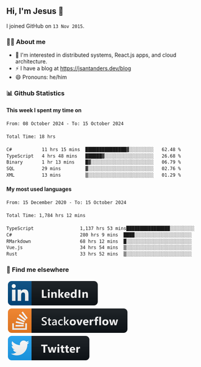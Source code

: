 ## Hi, I'm Jesus 👋

I joined GitHub on `13 Nov 2015`.

<!-- Talking about you -->

### 👨‍💻 About me

- 👦 I'm interested in distributed systems, React.js apps, and cloud architecture.
- ⚡️ I have a blog at <https://jsantanders.dev/blog>
- 😄 Pronouns: he/him

### 📊 Github Statistics

#### This week I spent my time on

<!--START_SECTION:weekly-->

```txt
From: 08 October 2024 - To: 15 October 2024

Total Time: 18 hrs

C#           11 hrs 15 mins  ███████████████▓░░░░░░░░░   62.48 %
TypeScript   4 hrs 48 mins   ██████▓░░░░░░░░░░░░░░░░░░   26.68 %
Binary       1 hr 13 mins    █▓░░░░░░░░░░░░░░░░░░░░░░░   06.79 %
SQL          29 mins         ▓░░░░░░░░░░░░░░░░░░░░░░░░   02.76 %
XML          13 mins         ▒░░░░░░░░░░░░░░░░░░░░░░░░   01.29 %
```

<!--END_SECTION:weekly-->

#### My most used languages

<!--START_SECTION:alltime-->

```txt
From: 15 December 2020 - To: 15 October 2024

Total Time: 1,784 hrs 12 mins

TypeScript                 1,137 hrs 53 mins████████████████░░░░░░░░░   63.78 %
C#                         280 hrs 9 mins  ████░░░░░░░░░░░░░░░░░░░░░   15.70 %
RMarkdown                  68 hrs 12 mins  █░░░░░░░░░░░░░░░░░░░░░░░░   03.82 %
Vue.js                     34 hrs 54 mins  ▒░░░░░░░░░░░░░░░░░░░░░░░░   01.96 %
Rust                       33 hrs 52 mins  ▒░░░░░░░░░░░░░░░░░░░░░░░░   01.90 %
```

<!--END_SECTION:alltime-->

### 📢 Find me elsewhere

<p>
  <a target="_blank" href="https://linkedin.com/in/jsantanders">
    <img src="https://github.com/jsantanders/jsantanders/blob/master/img/linkedin.svg" alt="LinkedIn" style="vertical-align:top; margin:4px">
  </a>
  
  <a target="_blank" href="https://stackoverflow.com/users/7318331/jesus-santander">
    <img src="https://github.com/jsantanders/jsantanders/blob/master/img/stackoverflow.svg" alt="StackOverflow" style="vertical-align:top; margin:4px">
  </a>
  
  <a target="_blank" href="http://twitter.com/jsantanders">
    <img src="https://github.com/jsantanders/jsantanders/blob/master/img/twitter.svg" alt="Twitter" style="vertical-align:top; margin:4px">
  </a>
</p>
